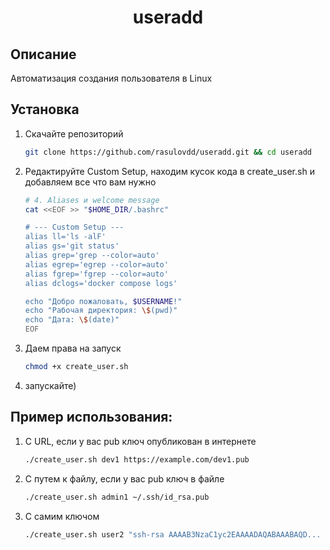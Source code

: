 <h1 align="center">useradd</h1>

## Описание

Автоматизация создания пользователя в Linux

## Установка

1. Скачайте репозиторий<br/>

    ```bash
    git clone https://github.com/rasulovdd/useradd.git && cd useradd
    ```

2. Редактируйте Custom Setup, находим кусок кода в create_user.sh и добавляем все что вам нужно
   
    ```bash
    # 4. Aliases и welcome message
    cat <<EOF >> "$HOME_DIR/.bashrc"
    
    # --- Custom Setup ---
    alias ll='ls -alF'
    alias gs='git status'
    alias grep='grep --color=auto'
    alias egrep='egrep --color=auto'
    alias fgrep='fgrep --color=auto'
    alias dclogs='docker compose logs'
    
    echo "Добро пожаловать, $USERNAME!"
    echo "Рабочая директория: \$(pwd)"
    echo "Дата: \$(date)"
    EOF
    ```
    
4. Даем права на запуск 
    ```bash
    chmod +x create_user.sh
    ```
    
3. запускайте)

## Пример использования:

1. С URL, если у вас pub ключ опубликован в интернете 
    ```bash
    ./create_user.sh dev1 https://example.com/dev1.pub
    ```

2. С путем к файлу, если у вас pub ключ в файле
    ```bash
    ./create_user.sh admin1 ~/.ssh/id_rsa.pub
    ```

3. С самим ключом
    ```bash
    ./create_user.sh user2 "ssh-rsa AAAAB3NzaC1yc2EAAAADAQABAAABAQD... user@host"
    ```

